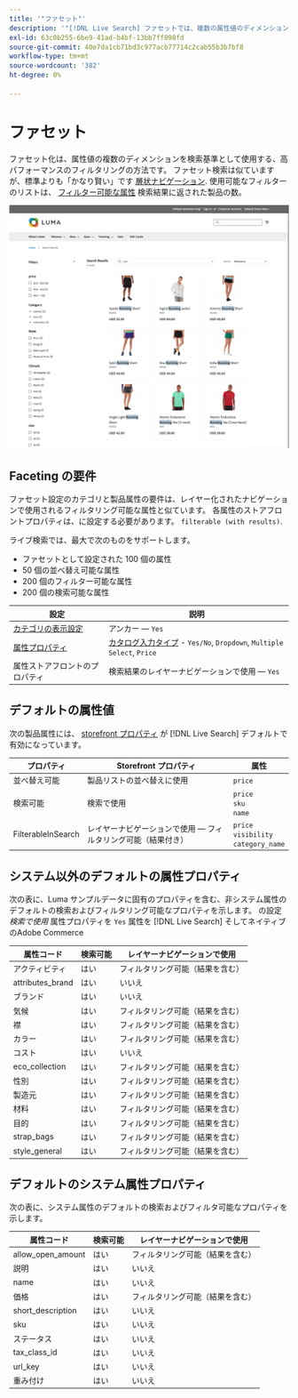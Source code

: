 ```yaml
---
title: '"ファセット"'
description: '"[!DNL Live Search] ファセットでは、複数の属性値のディメンションを検索条件として使用します。"'
exl-id: 63c0b255-6be9-41ad-b4bf-13bb7ff098fd
source-git-commit: 40e7da1cb71bd3c977acb77714c2cab55b3b7bf8
workflow-type: tm+mt
source-wordcount: '382'
ht-degree: 0%

---
```


# ファセット

ファセット化は、属性値の複数のディメンションを検索基準として使用する、高パフォーマンスのフィルタリングの方法です。 ファセット検索は似ていますが、標準よりも「かなり賢い」です [層状ナビゲーション](https://docs.magento.com/user-guide/catalog/navigation-layered.html). 使用可能なフィルターのリストは、 [フィルター可能な属性](https://docs.magento.com/user-guide/catalog/navigation-layered-filterable-attributes.html) 検索結果に返された製品の数。

![フィルター済みの検索結果](assets/storefront-search-results-run.png)

## Faceting の要件

ファセット設定のカテゴリと製品属性の要件は、レイヤー化されたナビゲーションで使用されるフィルタリング可能な属性と似ています。 各属性のストアフロントプロパティは、に設定する必要があります。 `filterable (with results)`.

ライブ検索では、最大で次のものをサポートします。

* ファセットとして設定された 100 個の属性
* 50 個の並べ替え可能な属性
* 200 個のフィルター可能な属性
* 200 個の検索可能な属性

| 設定 | 説明 |
|--- |--- |
| [カテゴリの表示設定](https://docs.magento.com/user-guide/catalog/categories-display-settings.html) | アンカー — `Yes` |
| [属性プロパティ](https://docs.magento.com/user-guide/stores/attribute-product-create.html) | [カタログ入力タイプ](https://docs.magento.com/user-guide/stores/attributes-input-types.html) - `Yes/No`, `Dropdown`, `Multiple Select`, `Price` |
| 属性ストアフロントのプロパティ | 検索結果のレイヤーナビゲーションで使用 — `Yes` |

## デフォルトの属性値

次の製品属性には、 [storefront プロパティ](https://docs.magento.com/user-guide/stores/attributes-product.html) が [!DNL Live Search] デフォルトで有効になっています。

| プロパティ | Storefront プロパティ | 属性 |
|---|---|---|
| 並べ替え可能 | 製品リストの並べ替えに使用 | `price` |
| 検索可能 | 検索で使用 | `price` <br />`sku`<br />`name` |
| FilterableInSearch | レイヤーナビゲーションで使用 — フィルタリング可能（結果付き） | `price`<br />`visibility`<br />`category_name` |

## システム以外のデフォルトの属性プロパティ

次の表に、Luma サンプルデータに固有のプロパティを含む、非システム属性のデフォルトの検索およびフィルタリング可能なプロパティを示します。 の設定 *検索で使用* 属性プロパティを `Yes` 属性を [!DNL Live Search] そしてネイティブのAdobe Commerce

| 属性コード | 検索可能 | レイヤーナビゲーションで使用 |
|--- |--- |--- |
| アクティビティ | はい | フィルタリング可能（結果を含む） |
| attributes_brand | はい | いいえ |
| ブランド | はい | いいえ |
| 気候 | はい | フィルタリング可能（結果を含む） |
| 襟 | はい | フィルタリング可能（結果を含む） |
| カラー | はい | フィルタリング可能（結果を含む） |
| コスト | はい | いいえ |
| eco_collection | はい | フィルタリング可能（結果を含む） |
| 性別 | はい | フィルタリング可能（結果を含む） |
| 製造元 | はい | フィルタリング可能（結果を含む） |
| 材料 | はい | フィルタリング可能（結果を含む） |
| 目的 | はい | フィルタリング可能（結果を含む） |
| strap_bags | はい | フィルタリング可能（結果を含む） |
| style_general | はい | フィルタリング可能（結果を含む） |

## デフォルトのシステム属性プロパティ

次の表に、システム属性のデフォルトの検索およびフィルタ可能なプロパティを示します。

| 属性コード | 検索可能 | レイヤーナビゲーションで使用 |
|--- |--- |--- |
| allow_open_amount | はい | フィルタリング可能（結果を含む） |
| 説明 | はい | いいえ |
| name | はい | いいえ |
| 価格 | はい | フィルタリング可能（結果を含む） |
| short_description | はい | いいえ |
| sku | はい | いいえ |
| ステータス | はい | いいえ |
| tax_class_id | はい | いいえ |
| url_key | はい | いいえ |
| 重み付け | はい | いいえ |
